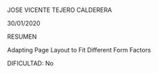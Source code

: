 JOSE VICENTE TEJERO CALDERERA	

30/01/2020

RESUMEN

Adapting Page Layout to Fit Different Form Factors

DIFICULTAD: No